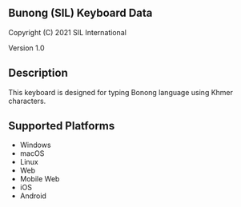 Bunong (SIL) Keyboard Data
------------------------------

Copyright (C) 2021 SIL International

Version 1.0

Description
-----------

This keyboard is designed for typing Bonong language using Khmer characters.

Supported Platforms
-------------------
 * Windows
 * macOS
 * Linux
 * Web
 * Mobile Web
 * iOS
 * Android